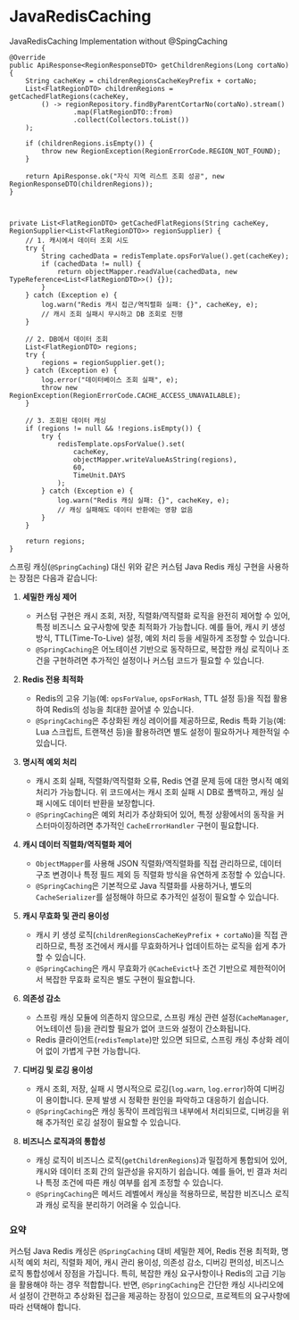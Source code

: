 # JavaRedisCaching

JavaRedisCaching Implementation without @SpingCaching 

```
@Override
public ApiResponse<RegionResponseDTO> getChildrenRegions(Long cortaNo) {
    String cacheKey = childrenRegionsCacheKeyPrefix + cortaNo;
    List<FlatRegionDTO> childrenRegions = getCachedFlatRegions(cacheKey, 
        () -> regionRepository.findByParentCortarNo(cortaNo).stream()
                .map(FlatRegionDTO::from)
                .collect(Collectors.toList())
    );
    
    if (childrenRegions.isEmpty()) {
        throw new RegionException(RegionErrorCode.REGION_NOT_FOUND);
    }
    
    return ApiResponse.ok("자식 지역 리스트 조회 성공", new RegionResponseDTO(childrenRegions));
}



private List<FlatRegionDTO> getCachedFlatRegions(String cacheKey, RegionSupplier<List<FlatRegionDTO>> regionSupplier) {
    // 1. 캐시에서 데이터 조회 시도
    try {
        String cachedData = redisTemplate.opsForValue().get(cacheKey);
        if (cachedData != null) {
            return objectMapper.readValue(cachedData, new TypeReference<List<FlatRegionDTO>>() {});
        }
    } catch (Exception e) {
        log.warn("Redis 캐시 접근/역직렬화 실패: {}", cacheKey, e);
        // 캐시 조회 실패시 무시하고 DB 조회로 진행
    }
    
    // 2. DB에서 데이터 조회
    List<FlatRegionDTO> regions;
    try {
        regions = regionSupplier.get();
    } catch (Exception e) {
        log.error("데이터베이스 조회 실패", e);
        throw new RegionException(RegionErrorCode.CACHE_ACCESS_UNAVAILABLE);
    }
    
    // 3. 조회된 데이터 캐싱
    if (regions != null && !regions.isEmpty()) {
        try {
            redisTemplate.opsForValue().set(
                cacheKey, 
                objectMapper.writeValueAsString(regions), 
                60, 
                TimeUnit.DAYS
            );
        } catch (Exception e) {
            log.warn("Redis 캐싱 실패: {}", cacheKey, e);
            // 캐싱 실패해도 데이터 반환에는 영향 없음
        }
    }
    
    return regions;
}
```

스프링 캐싱(`@SpringCaching`) 대신 위와 같은 커스텀 Java Redis 캐싱 구현을 사용하는 장점은 다음과 같습니다:

1. **세밀한 캐싱 제어**  
   - 커스텀 구현은 캐시 조회, 저장, 직렬화/역직렬화 로직을 완전히 제어할 수 있어, 특정 비즈니스 요구사항에 맞춘 최적화가 가능합니다. 예를 들어, 캐시 키 생성 방식, TTL(Time-To-Live) 설정, 예외 처리 등을 세밀하게 조정할 수 있습니다.
   - `@SpringCaching`은 어노테이션 기반으로 동작하므로, 복잡한 캐싱 로직이나 조건을 구현하려면 추가적인 설정이나 커스텀 코드가 필요할 수 있습니다.

2. **Redis 전용 최적화**  
   - Redis의 고유 기능(예: `opsForValue`, `opsForHash`, TTL 설정 등)을 직접 활용하여 Redis의 성능을 최대한 끌어낼 수 있습니다.
   - `@SpringCaching`은 추상화된 캐싱 레이어를 제공하므로, Redis 특화 기능(예: Lua 스크립트, 트랜잭션 등)을 활용하려면 별도 설정이 필요하거나 제한적일 수 있습니다.

3. **명시적 예외 처리**  
   - 캐시 조회 실패, 직렬화/역직렬화 오류, Redis 연결 문제 등에 대한 명시적 예외 처리가 가능합니다. 위 코드에서는 캐시 조회 실패 시 DB로 폴백하고, 캐싱 실패 시에도 데이터 반환을 보장합니다.
   - `@SpringCaching`은 예외 처리가 추상화되어 있어, 특정 상황에서의 동작을 커스터마이징하려면 추가적인 `CacheErrorHandler` 구현이 필요합니다.

4. **캐시 데이터 직렬화/역직렬화 제어**  
   - `ObjectMapper`를 사용해 JSON 직렬화/역직렬화를 직접 관리하므로, 데이터 구조 변경이나 특정 필드 제외 등 직렬화 방식을 유연하게 조정할 수 있습니다.
   - `@SpringCaching`은 기본적으로 Java 직렬화를 사용하거나, 별도의 `CacheSerializer`를 설정해야 하므로 추가적인 설정이 필요할 수 있습니다.

5. **캐시 무효화 및 관리 용이성**  
   - 캐시 키 생성 로직(`childrenRegionsCacheKeyPrefix + cortaNo`)을 직접 관리하므로, 특정 조건에서 캐시를 무효화하거나 업데이트하는 로직을 쉽게 추가할 수 있습니다.
   - `@SpringCaching`은 캐시 무효화가 `@CacheEvict`나 조건 기반으로 제한적이어서 복잡한 무효화 로직은 별도 구현이 필요합니다.

6. **의존성 감소**  
   - 스프링 캐싱 모듈에 의존하지 않으므로, 스프링 캐싱 관련 설정(`CacheManager`, 어노테이션 등)을 관리할 필요가 없어 코드와 설정이 간소화됩니다.
   - Redis 클라이언트(`redisTemplate`)만 있으면 되므로, 스프링 캐싱 추상화 레이어 없이 가볍게 구현 가능합니다.

7. **디버깅 및 로깅 용이성**  
   - 캐시 조회, 저장, 실패 시 명시적으로 로깅(`log.warn`, `log.error`)하여 디버깅이 용이합니다. 문제 발생 시 정확한 원인을 파악하고 대응하기 쉽습니다.
   - `@SpringCaching`은 캐싱 동작이 프레임워크 내부에서 처리되므로, 디버깅을 위해 추가적인 로깅 설정이 필요할 수 있습니다.

8. **비즈니스 로직과의 통합성**  
   - 캐싱 로직이 비즈니스 로직(`getChildrenRegions`)과 밀접하게 통합되어 있어, 캐시와 데이터 조회 간의 일관성을 유지하기 쉽습니다. 예를 들어, 빈 결과 처리나 특정 조건에 따른 캐싱 여부를 쉽게 조정할 수 있습니다.
   - `@SpringCaching`은 메서드 레벨에서 캐싱을 적용하므로, 복잡한 비즈니스 로직과 캐싱 로직을 분리하기 어려울 수 있습니다.

### 요약
커스텀 Java Redis 캐싱은 `@SpringCaching` 대비 세밀한 제어, Redis 전용 최적화, 명시적 예외 처리, 직렬화 제어, 캐시 관리 용이성, 의존성 감소, 디버깅 편의성, 비즈니스 로직 통합성에서 장점을 가집니다. 특히, 복잡한 캐싱 요구사항이나 Redis의 고급 기능을 활용해야 하는 경우 적합합니다. 반면, `@SpringCaching`은 간단한 캐싱 시나리오에서 설정이 간편하고 추상화된 접근을 제공하는 장점이 있으므로, 프로젝트의 요구사항에 따라 선택해야 합니다.

